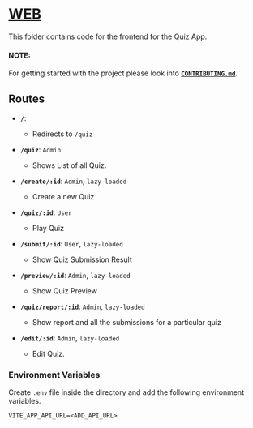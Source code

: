 # [WEB](https://quiz-app-team-1.vercel.app/quiz)

This folder contains code for the frontend for the Quiz App.

#### NOTE:

For getting started with the project please look into **[`CONTRIBUTING.md`](../../CONTRIBUTING.md)**.

## Routes

-   **`/`**:

    -   Redirects to `/quiz`

-   **`/quiz`**: `Admin`

    -   Shows List of all Quiz.

-   **`/create/:id`**: `Admin`, `lazy-loaded`

    -   Create a new Quiz

-   **`/quiz/:id`**: `User`

    -   Play Quiz

-   **`/submit/:id`**: `User`, `lazy-loaded`

    -   Show Quiz Submission Result

-   **`/preview/:id`**: `Admin`, `lazy-loaded`

    -   Show Quiz Preview

-   **`/quiz/report/:id`**: `Admin`, `lazy-loaded`

    -   Show report and all the submissions for a particular quiz

-   **`/edit/:id`**: `Admin`, `lazy-loaded`

    -   Edit Quiz.

### Environment Variables

Create `.env` file inside the directory and add the following environment variables.

```.env
VITE_APP_API_URL=<ADD_API_URL>
```
